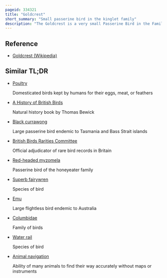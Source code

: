 ```yaml
---
pageid: 334321
title: "Goldcrest"
short_summary: "Small passerine bird in the kinglet family"
description: "The Goldcrest is a very small Passerine Bird in the Family of Kinglets. Its colourful golden Crest Feathers, as well as being called the 'King of the Birds' in european Folklore, gives Rise to its English and scientific Names. The scientific Name, R. Regulus means'petty king' or Prince. Several Subspecies are recognised across the very large Distribution Range which includes much of the palearctic and the Macaronesia and Iceland Islands. Birds from the North and East of its Breeding Range Migrate further South to winter."
---
```


## Reference

- [Goldcrest (Wikipedia)](https://en.wikipedia.org/?curid=334321)

## Similar TL;DR

- [Poultry](/tldr/en/poultry)

  Domesticated birds kept by humans for their eggs, meat, or feathers

- [A History of British Birds](/tldr/en/a-history-of-british-birds)

  Natural history book by Thomas Bewick

- [Black currawong](/tldr/en/black-currawong)

  Large passerine bird endemic to Tasmania and Bass Strait islands

- [British Birds Rarities Committee](/tldr/en/british-birds-rarities-committee)

  Official adjudicator of rare bird records in Britain

- [Red-headed myzomela](/tldr/en/red-headed-myzomela)

  Passerine bird of the honeyeater family

- [Superb fairywren](/tldr/en/superb-fairywren)

  Species of bird

- [Emu](/tldr/en/emu)

  Large flightless bird endemic to Australia

- [Columbidae](/tldr/en/columbidae)

  Family of birds

- [Water rail](/tldr/en/water-rail)

  Species of bird

- [Animal navigation](/tldr/en/animal-navigation)

  Ability of many animals to find their way accurately without maps or instruments
